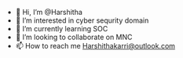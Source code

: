 - 👋 Hi, I’m @Harshitha
- 👀 I’m interested in cyber sequrity domain
- 🌱 I’m currently learning SOC
- 💞️ I’m looking to collaborate on MNC 
- 📫 How to reach me Harshithakarri@outlook.com

<!---
harshi133/harshi133 is a ✨ special ✨ repository because its `README.md` (this file) appears on your GitHub profile.
You can click the Preview link to take a look at your changes.
--->
